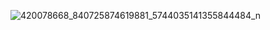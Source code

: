 
![420078668_840725874619881_5744035141355844484_n](https://github.com/user-attachments/assets/67cb968c-94cd-4f4f-82fc-73391b286573)
